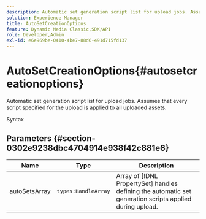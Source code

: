 ```yaml
---
description: Automatic set generation script list for upload jobs. Assumes that every script specified for the upload is applied to all uploaded assets.
solution: Experience Manager
title: AutoSetCreationOptions
feature: Dynamic Media Classic,SDK/API
role: Developer,Admin
exl-id: e6e969be-0410-4be7-88d6-491d715fd137
---
```

# AutoSetCreationOptions{#autosetcreationoptions}

Automatic set generation script list for upload jobs. Assumes that every script specified for the upload is applied to all uploaded assets.

 Syntax 

## Parameters {#section-0302e9238dbc4704914e938f42c881e6}

|  Name  | Type  | Description  |
|---|---|---|
|  autoSetsArray  | `types:HandleArray`  | Array of [!DNL PropertySet] handles defining the automatic set generation scripts applied during upload.  |
